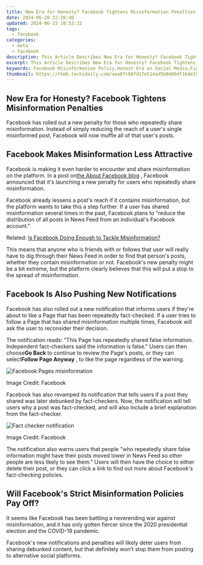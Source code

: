 ```yaml
---
title: New Era for Honesty? Facebook Tightens Misinformation Penalties
date: 2024-06-20 22:26:40
updated: 2024-06-23 10:53:32
tags:
  - facebook
categories:
  - meta
  - facebook
description: This Article Describes New Era for Honesty? Facebook Tightens Misinformation Penalties
excerpt: This Article Describes New Era for Honesty? Facebook Tightens Misinformation Penalties
keywords: Facebook Misinformation Policy,Honest Era on Social Media,Fighting Fake News Online,Social Networks Penalties Update,Digital Honesty Standards,Reducing Platform Deception,Misinformation Regulation
thumbnail: https://thmb.techidaily.com/aea87c60fd17e514ad5b0d00df16de19060de16b7b31b6165884880013291d16.jpg
---
```


## New Era for Honesty? Facebook Tightens Misinformation Penalties

 Facebook has rolled out a new penalty for those who repeatedly share misinformation. Instead of simply reducing the reach of a user's single misinformed post, Facebook will now muffle all of that user's posts.

## Facebook Makes Misinformation Less Attractive

 Facebook is making it even harder to encounter and share misinformation on the platform. In a post on[the About Facebook blog](https://about.fb.com/news/2021/05/taking-action-against-people-who-repeatedly-share-misinformation/) , Facebook announced that it's launching a new penalty for users who repeatedly share misinformation.

 Facebook already lessens a post's reach if it contains misinformation, but the platform wants to take this a step further. If a user has shared misinformation several times in the past, Facebook plans to "reduce the distribution of all posts in News Feed from an individual's Facebook account."

 Related: [Is Facebook Doing Enough to Tackle Misinformation?](https://www.makeuseof.com/is-facebook-doing-enough-misinformation/)

 This means that anyone who is friends with or follows that user will really have to dig through their News Feed in order to find that person's posts, whether they contain misinformation or not. Facebook's new penalty might be a bit extreme, but the platform clearly believes that this will put a stop to the spread of misinformation.

## Facebook Is Also Pushing New Notifications

 Facebook has also rolled out a new notification that informs users if they're about to like a Page that has been repeatedly fact-checked. If a user tries to follow a Page that has shared misinformation multiple times, Facebook will ask the user to reconsider their decision.

 The notification reads: "This Page has repeatedly shared false information. Independent fact-checkers said the information is false." Users can then choose**Go Back** to continue to review the Page's posts, or they can select**Follow Page Anyway** , to like the page regardless of the warning.

![Facebook Pages misinformation](https://static1.makeuseofimages.com/wordpress/wp-content/uploads/2021/05/facebook-misinformation-pages.png)

 Image Credit: Facebook

 Facebook has also revamped its notification that tells users if a post they shared was later debunked by fact-checkers. Now, the notification will tell users why a post was fact-checked, and will also include a brief explanation from the fact-checker.

![Fact checker notification](https://static1.makeuseofimages.com/wordpress/wp-content/uploads/2021/05/fact-checker-notification.jpg)

 Image Credit: Facebook

 The notification also warns users that people "who repeatedly share false information might have their posts moved lower in News Feed so other people are less likely to see them." Users will then have the choice to either delete their post, or they can click a link to find out more about Facebook's fact-checking policies.

## Will Facebook's Strict Misinformation Policies Pay Off?

 It seems like Facebook has been battling a neverending war against misinformation, and it has only gotten fiercer since the 2020 presidential election and the COVID-19 pandemic.

 Facebook's new notifications and penalties will likely deter users from sharing debunked content, but that definitely won't stop them from posting to alternative social platforms.


<ins class="adsbygoogle"
     style="display:block"
     data-ad-format="autorelaxed"
     data-ad-client="ca-pub-7571918770474297"
     data-ad-slot="1223367746"></ins>



<ins class="adsbygoogle"
     style="display:block"
     data-ad-client="ca-pub-7571918770474297"
     data-ad-slot="8358498916"
     data-ad-format="auto"
     data-full-width-responsive="true"></ins>
